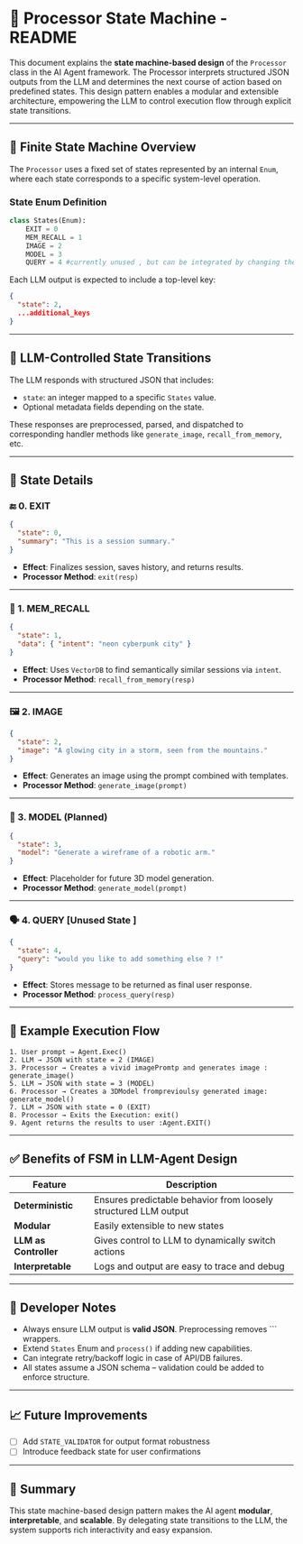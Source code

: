 # 📘 Processor State Machine - README

This document explains the **state machine-based design** of the `Processor` class in the AI Agent framework. The Processor interprets structured JSON outputs from the LLM and determines the next course of action based on predefined states. This design pattern enables a modular and extensible architecture, empowering the LLM to control execution flow through explicit state transitions.

---

## 🔁 Finite State Machine Overview

The `Processor` uses a fixed set of states represented by an internal `Enum`, where each state corresponds to a specific system-level operation.

### State Enum Definition
```python
class States(Enum):
    EXIT = 0
    MEM_RECALL = 1
    IMAGE = 2
    MODEL = 3
    QUERY = 4 #currently unused , but can be integrated by changing the base prompt
```

Each LLM output is expected to include a top-level key:
```json
{
  "state": 2,
  ...additional_keys
}
```

---

## 🧠 LLM-Controlled State Transitions

The LLM responds with structured JSON that includes:
- `state`: an integer mapped to a specific `States` value.
- Optional metadata fields depending on the state.

These responses are preprocessed, parsed, and dispatched to corresponding handler methods like `generate_image`, `recall_from_memory`, etc.

---

## 🧩 State Details

### 🔚 0. EXIT
```json
{
  "state": 0,
  "summary": "This is a session summary."
}
```
- **Effect**: Finalizes session, saves history, and returns results.
- **Processor Method**: `exit(resp)`

---

### 🧠 1. MEM_RECALL
```json
{
  "state": 1,
  "data": { "intent": "neon cyberpunk city" }
}
```
- **Effect**: Uses `VectorDB` to find semantically similar sessions via `intent`.
- **Processor Method**: `recall_from_memory(resp)`

---

### 🖼️ 2. IMAGE
```json
{
  "state": 2,
  "image": "A glowing city in a storm, seen from the mountains."
}
```
- **Effect**: Generates an image using the prompt combined with templates.
- **Processor Method**: `generate_image(prompt)`

---

### 🧱 3. MODEL (Planned)
```json
{
  "state": 3,
  "model": "Generate a wireframe of a robotic arm."
}
```
- **Effect**: Placeholder for future 3D model generation.
- **Processor Method**: `generate_model(prompt)`

---

### 🗣️ 4. QUERY  [Unused State ] 
```json
{
  "state": 4,
  "query": "would you like to add something else ? !"
}
```
- **Effect**: Stores message to be returned as final user response.
- **Processor Method**: `process_query(resp)`


---

## 🔄 Example Execution Flow

```text
1. User prompt → Agent.Exec()
2. LLM → JSON with state = 2 (IMAGE)
3. Processor → Creates a vivid imagePromtp and generates image : generate_image()
5. LLM → JSON with state = 3 (MODEL)
6. Processor → Creates a 3DModel fromprevioulsy generated image: generate_model()
7. LLM → JSON with state = 0 (EXIT)
8. Processor → Exits the Execution: exit()
9. Agent returns the results to user :Agent.EXIT()
```

---

## ✅ Benefits of FSM in LLM-Agent Design

| Feature                | Description                                                                 |
|------------------------|-----------------------------------------------------------------------------|
| **Deterministic**      | Ensures predictable behavior from loosely structured LLM output              |
| **Modular**            | Easily extensible to new states                                              |
| **LLM as Controller**  | Gives control to LLM to dynamically switch actions                          |
| **Interpretable**      | Logs and output are easy to trace and debug                                 |

---

## 🔧 Developer Notes

- Always ensure LLM output is **valid JSON**. Preprocessing removes ``` wrappers.
- Extend `States` Enum and `process()` if adding new capabilities.
- Can integrate retry/backoff logic in case of API/DB failures.
- All states assume a JSON schema – validation could be added to enforce structure.

---

## 📈 Future Improvements

- [ ] Add `STATE_VALIDATOR` for output format robustness
- [ ] Introduce feedback state for user confirmations

---

## 🧭 Summary

This state machine-based design pattern makes the AI agent **modular**, **interpretable**, and **scalable**. By delegating state transitions to the LLM, the system supports rich interactivity and easy expansion.

